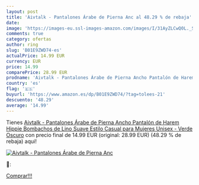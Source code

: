 ```yaml
---
layout: post
title: 'Aivtalk - Pantalones Árabe de Pierna Anc al 48.29 % de rebaja'
date: 
image: 'https://images-eu.ssl-images-amazon.com/images/I/31AyZLCwQ0L._SL200_.jpg'
comments: true
category: ofertas
author: ring
slug: 'B01E9ZWD74-es'
actualPrice: 14.99 EUR
currency: EUR
price: 14.99
comparePrice: 28.99 EUR
prodname: 'Aivtalk - Pantalones Árabe de Pierna Ancho Pantalón de Harem Hippie Bombachos de Lino Suave Estilo Casual para Mujeres Unisex - Verde Oscuro'
country: 'es'
flag: '🇪🇸'
buyurl: 'https://www.amazon.es/dp/B01E9ZWD74/?tag=tolees-21'
descuento: '48.29'
average: '14.99'
---
```


Tienes [Aivtalk - Pantalones Árabe de Pierna Ancho Pantalón de Harem Hippie Bombachos de Lino Suave Estilo Casual para Mujeres Unisex - Verde Oscuro](https://www.amazon.es/dp/B01E9ZWD74/?tag=tolees-21) con precio final de  14.99 EUR (original: 28.99 EUR) (48.29 %  de rebaja) aqui!

[![Aivtalk - Pantalones Árabe de Pierna Anc](https://images-eu.ssl-images-amazon.com/images/I/31AyZLCwQ0L._SL200_.jpg)](https://www.amazon.es/dp/B01E9ZWD74/?tag=tolees-21)

🔎:


[Comprar!!!](https://www.amazon.es/dp/B01E9ZWD74/?tag=tolees-21)
